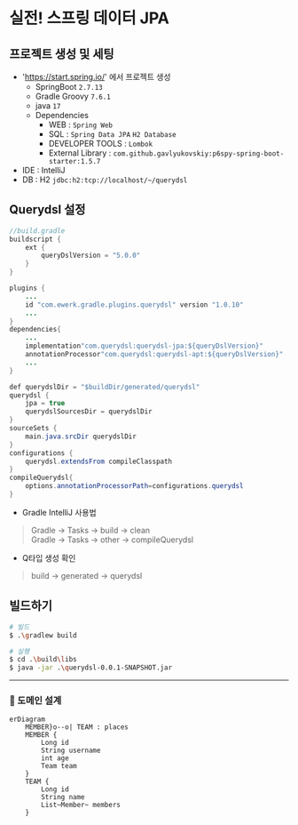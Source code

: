 # 실전! 스프링 데이터 JPA

## 프로젝트 생성 및 세팅
- 'https://start.spring.io/' 에서 프로젝트 생성
    - SpringBoot `2.7.13`
    - Gradle Groovy `7.6.1`
    - java `17`
    - Dependencies
        - WEB : `Spring Web`
        - SQL : `Spring Data JPA`  `H2 Database`
        - DEVELOPER TOOLS : `Lombok`
        - External Library : `com.github.gavlyukovskiy:p6spy-spring-boot-starter:1.5.7`
- IDE : IntelliJ
- DB : H2 `jdbc:h2:tcp://localhost/~/querydsl`

## Querydsl 설정
```java
//build.gradle
buildscript {
    ext {
        queryDslVersion = "5.0.0"   
    }
}

plugins {
    ...
    id "com.ewerk.gradle.plugins.querydsl" version "1.0.10"
    ...
}
dependencies{
    ...
    implementation"com.querydsl:querydsl-jpa:${queryDslVersion}"
    annotationProcessor"com.querydsl:querydsl-apt:${queryDslVersion}"
    ...
}

def querydslDir = "$buildDir/generated/querydsl"
querydsl {
    jpa = true
    querydslSourcesDir = querydslDir
}
sourceSets {
    main.java.srcDir querydslDir
}
configurations {
    querydsl.extendsFrom compileClasspath
}
compileQuerydsl{
    options.annotationProcessorPath=configurations.querydsl
}
```
- Gradle IntelliJ 사용법
> Gradle -> Tasks -> build -> clean  
> Gradle -> Tasks -> other -> compileQuerydsl
- Q타입 생성 확인
> build -> generated -> querydsl

## 빌드하기
```bash
# 빌드
$ .\gradlew build

# 실행
$ cd .\build\libs 
$ java -jar .\querydsl-0.0.1-SNAPSHOT.jar
```
---

### 💜 도메인 설계
```mermaid
erDiagram
    MEMBER}o--o| TEAM : places
    MEMBER {
        Long id
        String username
        int age
        Team team
    }
    TEAM {
        Long id
        String name
        List~Member~ members
    }
```